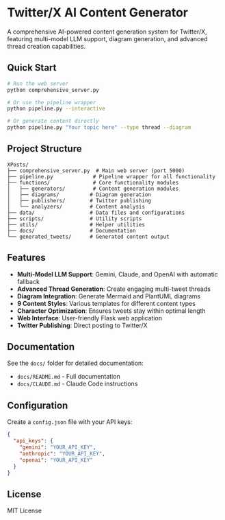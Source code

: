 # Twitter/X AI Content Generator

A comprehensive AI-powered content generation system for Twitter/X, featuring multi-model LLM support, diagram generation, and advanced thread creation capabilities.

## Quick Start

```bash
# Run the web server
python comprehensive_server.py

# Or use the pipeline wrapper
python pipeline.py --interactive

# Or generate content directly
python pipeline.py "Your topic here" --type thread --diagram
```

## Project Structure

```
XPosts/
├── comprehensive_server.py  # Main web server (port 5000)
├── pipeline.py             # Pipeline wrapper for all functionality
├── functions/              # Core functionality modules
│   ├── generators/         # Content generation modules
│   ├── diagrams/          # Diagram generation
│   ├── publishers/        # Twitter publishing
│   └── analyzers/         # Content analysis
├── data/                  # Data files and configurations
├── scripts/               # Utility scripts
├── utils/                 # Helper utilities
├── docs/                  # Documentation
└── generated_tweets/      # Generated content output
```

## Features

- **Multi-Model LLM Support**: Gemini, Claude, and OpenAI with automatic fallback
- **Advanced Thread Generation**: Create engaging multi-tweet threads
- **Diagram Integration**: Generate Mermaid and PlantUML diagrams
- **9 Content Styles**: Various templates for different content types
- **Character Optimization**: Ensures tweets stay within optimal length
- **Web Interface**: User-friendly Flask web application
- **Twitter Publishing**: Direct posting to Twitter/X

## Documentation

See the `docs/` folder for detailed documentation:
- `docs/README.md` - Full documentation
- `docs/CLAUDE.md` - Claude Code instructions

## Configuration

Create a `config.json` file with your API keys:
```json
{
  "api_keys": {
    "gemini": "YOUR_API_KEY",
    "anthropic": "YOUR_API_KEY",
    "openai": "YOUR_API_KEY"
  }
}
```

## License

MIT License